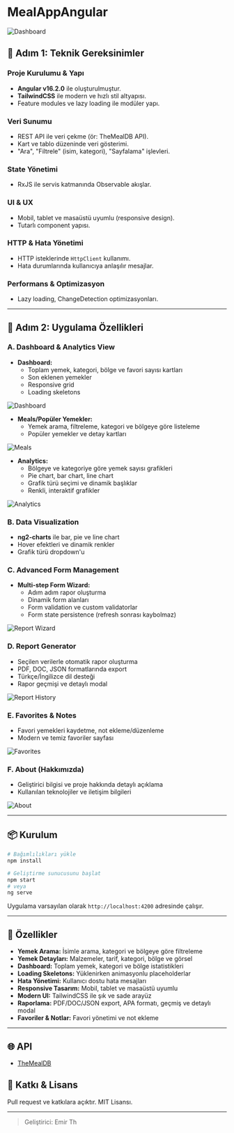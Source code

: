 # MealAppAngular

![Dashboard](screenshots/Ekran%20g%C3%B6r%C3%BCnt%C3%BCs%C3%BC%202025-07-12%20093929.png)

## 🎯 Adım 1: Teknik Gereksinimler

### Proje Kurulumu & Yapı
- **Angular v16.2.0** ile oluşturulmuştur.
- **TailwindCSS** ile modern ve hızlı stil altyapısı.
- Feature modules ve lazy loading ile modüler yapı.

### Veri Sunumu
- REST API ile veri çekme (ör: TheMealDB API).
- Kart ve tablo düzeninde veri gösterimi.
- "Ara", "Filtrele" (isim, kategori), "Sayfalama" işlevleri.

### State Yönetimi
- RxJS ile servis katmanında Observable akışlar.

### UI & UX
- Mobil, tablet ve masaüstü uyumlu (responsive design).
- Tutarlı component yapısı.

### HTTP & Hata Yönetimi
- HTTP isteklerinde `HttpClient` kullanımı.
- Hata durumlarında kullanıcıya anlaşılır mesajlar.

### Performans & Optimizasyon
- Lazy loading, ChangeDetection optimizasyonları.

---

## 🚀 Adım 2: Uygulama Özellikleri

### A. Dashboard & Analytics View

- **Dashboard:**
  - Toplam yemek, kategori, bölge ve favori sayısı kartları
  - Son eklenen yemekler
  - Responsive grid
  - Loading skeletons

![Dashboard](screenshots/Ekran%20g%C3%B6r%C3%BCnt%C3%BCs%C3%BC%202025-07-12%20094009.png)

- **Meals/Popüler Yemekler:**
  - Yemek arama, filtreleme, kategori ve bölgeye göre listeleme
  - Popüler yemekler ve detay kartları

![Meals](screenshots/Ekran%20g%C3%B6r%C3%BCnt%C3%BCs%C3%BC%202025-07-12%20094009.png)

- **Analytics:**
  - Bölgeye ve kategoriye göre yemek sayısı grafikleri
  - Pie chart, bar chart, line chart
  - Grafik türü seçimi ve dinamik başlıklar
  - Renkli, interaktif grafikler

![Analytics](screenshots/Ekran%20g%C3%B6r%C3%BCnt%C3%BCs%C3%BC%202025-07-12%20094134.png)

### B. Data Visualization

- **ng2-charts** ile bar, pie ve line chart
- Hover efektleri ve dinamik renkler
- Grafik türü dropdown'u

### C. Advanced Form Management

- **Multi-step Form Wizard:**
  - Adım adım rapor oluşturma
  - Dinamik form alanları
  - Form validation ve custom validatorlar
  - Form state persistence (refresh sonrası kaybolmaz)

![Report Wizard](screenshots/Ekran%20g%C3%B6r%C3%BCnt%C3%BCs%C3%BC%202025-07-12%20094151.png)

### D. Report Generator

- Seçilen verilerle otomatik rapor oluşturma
- PDF, DOC, JSON formatlarında export
- Türkçe/İngilizce dil desteği
- Rapor geçmişi ve detaylı modal

![Report History](screenshots/Ekran%20g%C3%B6r%C3%BCnt%C3%BCs%C3%BC%202025-07-12%20094206.png)

### E. Favorites & Notes

- Favori yemekleri kaydetme, not ekleme/düzenleme
- Modern ve temiz favoriler sayfası

![Favorites](screenshots/Ekran%20g%C3%B6r%C3%BCnt%C3%BCs%C3%BC%202025-07-12%20094206.png)

### F. About (Hakkımızda)

- Geliştirici bilgisi ve proje hakkında detaylı açıklama
- Kullanılan teknolojiler ve iletişim bilgileri

![About](screenshots/Ekran%20g%C3%B6r%C3%BCnt%C3%BCs%C3%BC%202025-07-12%20094217.png)

---

## 📦 Kurulum

```bash
# Bağımlılıkları yükle
npm install

# Geliştirme sunucusunu başlat
npm start
# veya
ng serve
```

Uygulama varsayılan olarak `http://localhost:4200` adresinde çalışır.

---

## 🧩 Özellikler
- **Yemek Arama:** İsimle arama, kategori ve bölgeye göre filtreleme
- **Yemek Detayları:** Malzemeler, tarif, kategori, bölge ve görsel
- **Dashboard:** Toplam yemek, kategori ve bölge istatistikleri
- **Loading Skeletons:** Yüklenirken animasyonlu placeholderlar
- **Hata Yönetimi:** Kullanıcı dostu hata mesajları
- **Responsive Tasarım:** Mobil, tablet ve masaüstü uyumlu
- **Modern UI:** TailwindCSS ile şık ve sade arayüz
- **Raporlama:** PDF/DOC/JSON export, APA formatı, geçmiş ve detaylı modal
- **Favoriler & Notlar:** Favori yönetimi ve not ekleme

---

## 🌐 API
- [TheMealDB](https://www.themealdb.com/api.php)

## 👤 Katkı & Lisans
Pull request ve katkılara açıktır. MIT Lisansı.

---

> Geliştirici: Emir Th 